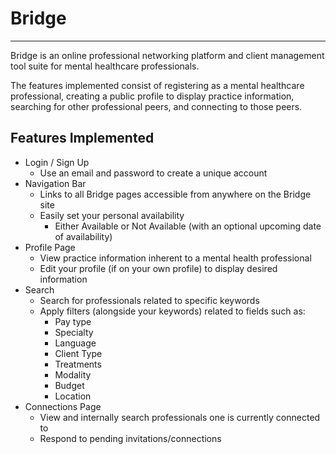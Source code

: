 # Bridge

---

Bridge is an online professional networking platform and client management tool suite for mental healthcare professionals. 

The features implemented consist of registering as a mental healthcare professional, creating a public profile to display practice information, searching for other professional peers, and connecting to those peers.


## Features Implemented

- Login / Sign Up
    - Use an email and password to create a unique account
- Navigation Bar
    - Links to all Bridge pages accessible from anywhere on the Bridge site
    - Easily set your personal availability
        - Either Available or Not Available (with an optional upcoming date of availability) 
- Profile Page
    - View practice information inherent to a mental health professional
    - Edit your profile (if on your own profile) to display desired information
- Search
    - Search for professionals related to specific keywords 
    - Apply filters (alongside your keywords) related to fields such as:
        - Pay type
        - Specialty
        - Language
        - Client Type
        - Treatments
        - Modality
        - Budget
        - Location
- Connections Page
    - View and internally search professionals one is currently connected to
    - Respond to pending invitations/connections
